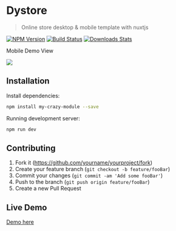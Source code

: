 # Dystore
> Online store desktop & mobile template with nuxtjs

[![NPM Version][npm-image]][npm-url]
[![Build Status][travis-image]][travis-url]
[![Downloads Stats][npm-downloads]][npm-url]

Mobile Demo View

![](https://i.ibb.co/b2GCRZC/9ce6e542-bde7-435b-a593-493f1348fc1c.gif)

## Installation

Install dependencies:

```sh
npm install my-crazy-module --save
```

Running development server:

```sh
npm run dev
```

## Contributing

1. Fork it (<https://github.com/yourname/yourproject/fork>)
2. Create your feature branch (`git checkout -b feature/fooBar`)
3. Commit your changes (`git commit -am 'Add some fooBar'`)
4. Push to the branch (`git push origin feature/fooBar`)
5. Create a new Pull Request

## Live Demo

<a href="https://dystore.vercel.app/">Demo here</a>

<!-- Markdown link & img dfn's -->
[npm-image]: https://img.shields.io/npm/v/datadog-metrics.svg?style=flat-square
[npm-url]: https://npmjs.org/package/datadog-metrics
[npm-downloads]: https://img.shields.io/npm/dm/datadog-metrics.svg?style=flat-square
[travis-image]: https://img.shields.io/travis/dbader/node-datadog-metrics/master.svg?style=flat-square
[travis-url]: https://travis-ci.org/dbader/node-datadog-metrics
[wiki]: https://github.com/yourname/yourproject/wiki
